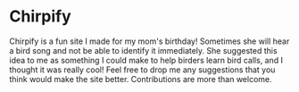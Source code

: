 # Chirpify

Chirpify is a fun site I made for my mom's birthday! Sometimes she will hear a bird song and not be able to identify it immediately. She suggested this idea to me as something I could make to help birders learn bird calls, and I thought it was really cool! Feel free to drop me any suggestions that you think would make the site better. Contributions are more than welcome.
